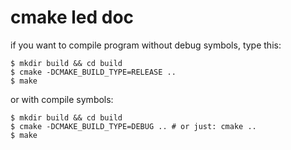 # cmake led doc

if you want to compile program without debug symbols, type this:
```shell
$ mkdir build && cd build
$ cmake -DCMAKE_BUILD_TYPE=RELEASE ..
$ make
```

or with compile symbols:
```shell
$ mkdir build && cd build
$ cmake -DCMAKE_BUILD_TYPE=DEBUG .. # or just: cmake ..
$ make
```

